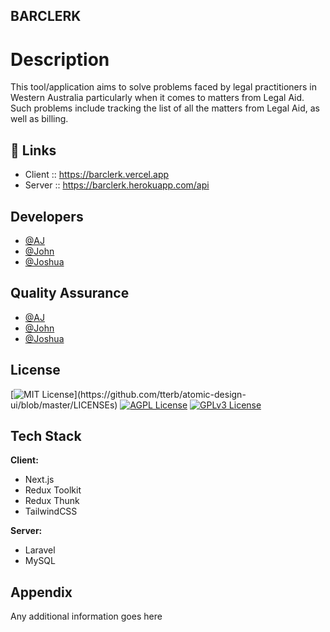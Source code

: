 ## BARCLERK 
# Description

This tool/application aims to solve problems faced by legal practitioners in Western Australia particularly when it comes to matters from Legal Aid. Such problems include tracking the list of all the matters from Legal Aid, as well as billing.

## 🔗 Links

- Client :: https://barclerk.vercel.app
- Server :: https://barclerk.herokuapp.com/api

## Developers

- [@AJ](https://github.com/abduljalilpalala) 
- [@John](https://github.com/johnpaul-sun)
- [@Joshua](https://github.com/jsvelte) 

## Quality Assurance

- [@AJ](https://github.com/abduljalilpalala) 
- [@John](https://github.com/johnpaul-sun)
- [@Joshua](https://github.com/jsvelte) 

## License

[![MIT License](https://img.shields.io/apm/l/atomic-design-ui.svg?)](https://github.com/tterb/atomic-design-ui/blob/master/LICENSEs)
[![AGPL License](https://img.shields.io/badge/license-AGPL-blue.svg)](http://www.gnu.org/licenses/agpl-3.0)
[![GPLv3 License](https://img.shields.io/badge/License-GPL%20v3-yellow.svg)](https://opensource.org/licenses/)

## Tech Stack

**Client:** 
- Next.js
- Redux Toolkit
- Redux Thunk
- TailwindCSS

**Server:** 
- Laravel
- MySQL

## Appendix

Any additional information goes here
